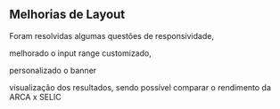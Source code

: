 ## Melhorias de Layout

Foram resolvidas algumas questões de responsividade, 

melhorado o input range customizado,

personalizado o banner 

visualização dos resultados, sendo possível comparar o rendimento da ARCA x SELIC



